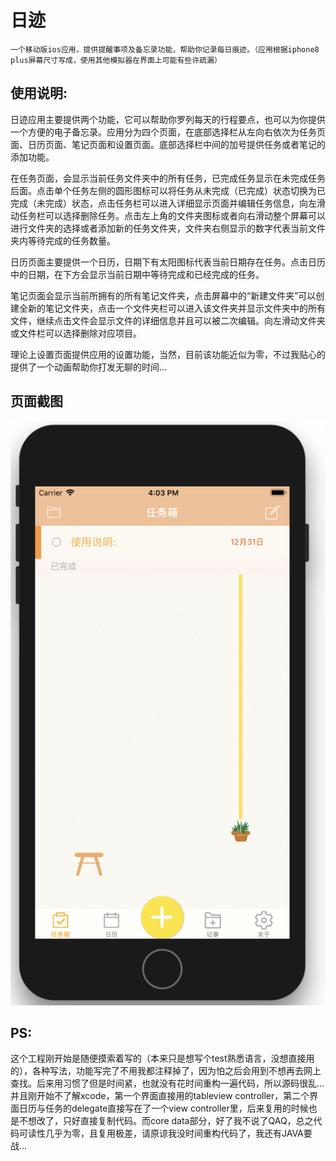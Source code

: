﻿# 日迹
 
    一个移动版ios应用，提供提醒事项及备忘录功能，帮助你记录每日痕迹。（应用根据iphone8 plus屏幕尺寸写成，使用其他模拟器在界面上可能有些许疏漏）

## 使用说明:

   日迹应用主要提供两个功能，它可以帮助你罗列每天的行程要点，也可以为你提供一个方便的电子备忘录。应用分为四个页面，在底部选择栏从左向右依次为任务页面、日历页面、笔记页面和设置页面。底部选择栏中间的加号提供任务或者笔记的添加功能。
   
   在任务页面，会显示当前任务文件夹中的所有任务，已完成任务显示在未完成任务后面。点击单个任务左侧的圆形图标可以将任务从未完成（已完成）状态切换为已完成（未完成）状态，点击任务栏可以进入详细显示页面并编辑任务信息，向左滑动任务栏可以选择删除任务。点击左上角的文件夹图标或者向右滑动整个屏幕可以进行文件夹的选择或者添加新的任务文件夹，文件夹右侧显示的数字代表当前文件夹内等待完成的任务数量。
   
   日历页面主要提供一个日历，日期下有太阳图标代表当前日期存在任务。点击日历中的日期，在下方会显示当前日期中等待完成和已经完成的任务。
   
   笔记页面会显示当前所拥有的所有笔记文件夹，点击屏幕中的“新建文件夹”可以创建全新的笔记文件夹，点击一个文件夹栏可以进入该文件夹并显示文件夹中的所有文件，继续点击文件会显示文件的详细信息并且可以被二次编辑。向左滑动文件夹或文件栏可以选择删除对应项目。
   
   理论上设置页面提供应用的设置功能，当然，目前该功能近似为零，不过我贴心的提供了一个动画帮助你打发无聊的时间...

## 页面截图
![Image text](https://github.com/asinmhk/DayRecorder/blob/master/screen.png)

## PS:

   这个工程刚开始是随便摸索着写的（本来只是想写个test熟悉语言，没想直接用的），各种写法，功能写完了不用我都注释掉了，因为怕之后会用到不想再去网上查找。后来用习惯了但是时间紧，也就没有花时间重构一遍代码，所以源码很乱...并且刚开始不了解xcode，第一个界面直接用的tableview controller，第二个界面日历与任务的delegate直接写在了一个view controller里，后来复用的时候也是不想改了，只好直接复制代码。而core data部分，好了我不说了QAQ，总之代码可读性几乎为零，且复用极差，请原谅我没时间重构代码了，我还有JAVA要战...


